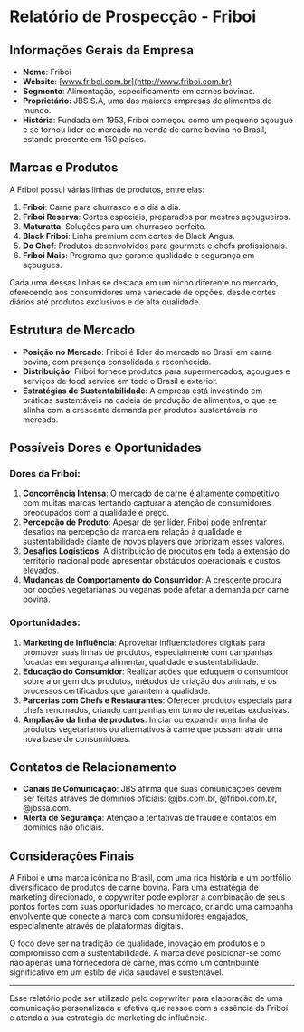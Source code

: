 # Relatório de Prospecção - Friboi

## Informações Gerais da Empresa
- **Nome**: Friboi
- **Website**: [www.friboi.com.br](http://www.friboi.com.br)
- **Segmento**: Alimentação, especificamente em carnes bovinas.
- **Proprietário**: JBS S.A, uma das maiores empresas de alimentos do mundo.
- **História**: Fundada em 1953, Friboi começou como um pequeno açougue e se tornou líder de mercado na venda de carne bovina no Brasil, estando presente em 150 países.
  
## Marcas e Produtos
A Friboi possui várias linhas de produtos, entre elas:
1. **Friboi**: Carne para churrasco e o dia a dia.
2. **Friboi Reserva**: Cortes especiais, preparados por mestres açougueiros.
3. **Maturatta**: Soluções para um churrasco perfeito.
4. **Black Friboi**: Linha premium com cortes de Black Angus.
5. **Do Chef**: Produtos desenvolvidos para gourmets e chefs profissionais.
6. **Friboi Mais**: Programa que garante qualidade e segurança em açougues.
  
Cada uma dessas linhas se destaca em um nicho diferente no mercado, oferecendo aos consumidores uma variedade de opções, desde cortes diários até produtos exclusivos e de alta qualidade.

## Estrutura de Mercado
- **Posição no Mercado**: Friboi é líder do mercado no Brasil em carne bovina, com presença consolidada e reconhecida.
- **Distribuição**: Friboi fornece produtos para supermercados, açougues e serviços de food service em todo o Brasil e exterior.
- **Estratégias de Sustentabilidade**: A empresa está investindo em práticas sustentáveis na cadeia de produção de alimentos, o que se alinha com a crescente demanda por produtos sustentáveis no mercado.

## Possíveis Dores e Oportunidades
### Dores da Friboi:
1. **Concorrência Intensa**: O mercado de carne é altamente competitivo, com muitas marcas tentando capturar a atenção de consumidores preocupados com a qualidade e preço.
2. **Percepção de Produto**: Apesar de ser líder, Friboi pode enfrentar desafios na percepção da marca em relação à qualidade e sustentabilidade diante de novos players que priorizam esses valores.
3. **Desafios Logísticos**: A distribuição de produtos em toda a extensão do território nacional pode apresentar obstáculos operacionais e custos elevados.
4. **Mudanças de Comportamento do Consumidor**: A crescente procura por opções vegetarianas ou veganas pode afetar a demanda por carne bovina.

### Oportunidades:
1. **Marketing de Influência**: Aproveitar influenciadores digitais para promover suas linhas de produtos, especialmente com campanhas focadas em segurança alimentar, qualidade e sustentabilidade.
2. **Educação do Consumidor**: Realizar ações que eduquem o consumidor sobre a origem dos produtos, métodos de criação dos animais, e os processos certificados que garantem a qualidade.
3. **Parcerias com Chefs e Restaurantes**: Oferecer produtos especiais para chefs renomados, criando campanhas em torno de receitas exclusivas.
4. **Ampliação da linha de produtos**: Iniciar ou expandir uma linha de produtos vegetarianos ou alternativos à carne que possam atrair uma nova base de consumidores.

## Contatos de Relacionamento
- **Canais de Comunicação**: JBS afirma que suas comunicações devem ser feitas através de domínios oficiais: @jbs.com.br, @friboi.com.br, @jbssa.com.
- **Alerta de Segurança**: Atenção a tentativas de fraude e contatos em domínios não oficiais.

## Considerações Finais
A Friboi é uma marca icônica no Brasil, com uma rica história e um portfólio diversificado de produtos de carne bovina. Para uma estratégia de marketing direcionado, o copywriter pode explorar a combinação de seus pontos fortes com suas oportunidades no mercado, criando uma campanha envolvente que conecte a marca com consumidores engajados, especialmente através de plataformas digitais.

O foco deve ser na tradição de qualidade, inovação em produtos e o compromisso com a sustentabilidade. A marca deve posicionar-se como não apenas uma fornecedora de carne, mas como um contribuinte significativo em um estilo de vida saudável e sustentável.

---

Esse relatório pode ser utilizado pelo copywriter para elaboração de uma comunicação personalizada e efetiva que ressoe com a essência da Friboi e atenda a sua estratégia de marketing de influência.